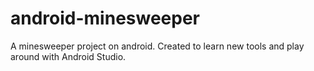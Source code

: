 # android-minesweeper
 A minesweeper project on android. Created to learn new tools and play around with Android Studio.
